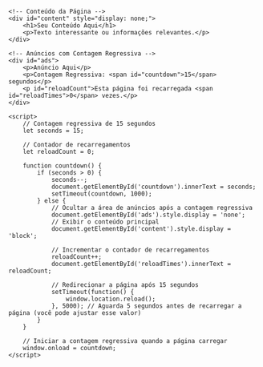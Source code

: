 <!DOCTYPE html>
<html lang="en">
<head>
    <meta charset="UTF-8">
    <meta name="viewport" content="width=device-width, initial-scale=1.0">
    <title>Anúncios com Contagem Regressiva</title>
</head>
<body>

    <!-- Conteúdo da Página -->
    <div id="content" style="display: none;">
        <h1>Seu Conteúdo Aqui</h1>
        <p>Texto interessante ou informações relevantes.</p>
    </div>

    <!-- Anúncios com Contagem Regressiva -->
    <div id="ads">
        <p>Anúncio Aqui</p>
        <p>Contagem Regressiva: <span id="countdown">15</span> segundos</p>
        <p id="reloadCount">Esta página foi recarregada <span id="reloadTimes">0</span> vezes.</p>
    </div>

    <script>
        // Contagem regressiva de 15 segundos
        let seconds = 15;

        // Contador de recarregamentos
        let reloadCount = 0;

        function countdown() {
            if (seconds > 0) {
                seconds--;
                document.getElementById('countdown').innerText = seconds;
                setTimeout(countdown, 1000);
            } else {
                // Ocultar a área de anúncios após a contagem regressiva
                document.getElementById('ads').style.display = 'none';
                // Exibir o conteúdo principal
                document.getElementById('content').style.display = 'block';

                // Incrementar o contador de recarregamentos
                reloadCount++;
                document.getElementById('reloadTimes').innerText = reloadCount;

                // Redirecionar a página após 15 segundos
                setTimeout(function() {
                    window.location.reload();
                }, 5000); // Aguarda 5 segundos antes de recarregar a página (você pode ajustar esse valor)
            }
        }

        // Iniciar a contagem regressiva quando a página carregar
        window.onload = countdown;
    </script>

</body>
</html>

